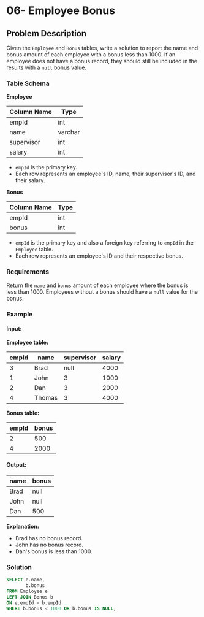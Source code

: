# 06- Employee Bonus
## Problem Description

Given the `Employee` and `Bonus` tables, write a solution to report the name and bonus amount of each employee with a bonus less than 1000. If an employee does not have a bonus record, they should still be included in the results with a `null` bonus value.

### Table Schema

**Employee**

| Column Name | Type    |
|-------------|---------|
| empId       | int     |
| name        | varchar |
| supervisor  | int     |
| salary      | int     |

- `empId` is the primary key.
- Each row represents an employee's ID, name, their supervisor's ID, and their salary.

**Bonus**

| Column Name | Type |
|-------------|------|
| empId       | int  |
| bonus       | int  |

- `empId` is the primary key and also a foreign key referring to `empId` in the `Employee` table.
- Each row represents an employee's ID and their respective bonus.

### Requirements

Return the `name` and `bonus` amount of each employee where the bonus is less than 1000. Employees without a bonus should have a `null` value for the bonus.

### Example

#### Input:

**Employee table:**

| empId | name   | supervisor | salary |
|-------|--------|------------|--------|
| 3     | Brad   | null       | 4000   |
| 1     | John   | 3          | 1000   |
| 2     | Dan    | 3          | 2000   |
| 4     | Thomas | 3          | 4000   |

**Bonus table:**

| empId | bonus |
|-------|-------|
| 2     | 500   |
| 4     | 2000  |

#### Output:

| name | bonus |
|------|-------|
| Brad | null  |
| John | null  |
| Dan  | 500   |

**Explanation:**
- Brad has no bonus record.
- John has no bonus record.
- Dan's bonus is less than 1000.

### Solution

```sql
SELECT e.name,
       b.bonus
FROM Employee e
LEFT JOIN Bonus b
ON e.empId = b.empId
WHERE b.bonus < 1000 OR b.bonus IS NULL;
```